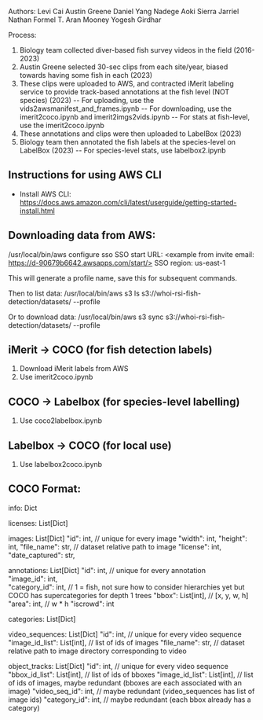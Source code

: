 Authors:
Levi Cai
Austin Greene
Daniel Yang
Nadege Aoki
Sierra Jarriel
Nathan Formel
T. Aran Mooney
Yogesh Girdhar


Process:
1. Biology team collected diver-based fish survey videos in the field (2016-2023)
2. Austin Greene selected 30-sec clips from each site/year, biased towards having some fish in each (2023)
3. These clips were uploaded to AWS, and contracted iMerit labeling service to provide track-based annotations at the fish level (NOT species) (2023)
    -- For uploading, use the vids2awsmanifest_and_frames.ipynb
    -- For downloading, use the imerit2coco.ipynb and imerit2imgs2vids.ipynb
    -- For stats at fish-level, use the imerit2coco.ipynb
4. These annotations and clips were then uploaded to LabelBox (2023)
5. Biology team then annotated the fish labels at the species-level on LabelBox (2023)
    -- For species-level stats, use labelbox2<tool>.ipynb


## Instructions for using AWS CLI

- Install AWS CLI: https://docs.aws.amazon.com/cli/latest/userguide/getting-started-install.html

## Downloading data from AWS:
/usr/local/bin/aws configure sso
SSO start URL: <example from invite email: https://d-90679b6642.awsapps.com/start/>
SSO region: us-east-1

This will generate a profile name, save this for subsequent commands.

Then to list data:
/usr/local/bin/aws s3 ls s3://whoi-rsi-fish-detection/datasets/ --profile <profile name>

Or to download data:
/usr/local/bin/aws s3 sync s3://whoi-rsi-fish-detection/datasets/ <local destination folder> --profile <profile name>

## iMerit -> COCO (for fish detection labels)
1. Download iMerit labels from AWS
2. Use imerit2coco.ipynb

## COCO -> Labelbox (for species-level labelling)
1. Use coco2labelbox.ipynb

## Labelbox -> COCO (for local use)
1. Use labelbox2coco.ipynb

## COCO Format:
info: Dict

licenses: List[Dict]

images: List[Dict]
    "id": int,                      // unique for every image
    "width": int, 
    "height": int, 
    "file_name": str,               // dataset relative path to image
    "license": int,
    "date_captured": str,

annotations: List[Dict]
    "id": int,                      // unique for every annotation      
    "image_id": int,           
    "category_id": int,             // 1 = fish, not sure how to consider hierarchies yet but COCO has supercategories for depth 1 trees
    "bbox": List[int],              // [x, y, w, h]  
    "area": int,                    // w * h
    "iscrowd": int

categories: List[Dict]

video_sequences: List[Dict]
    "id": int,                      // unique for every video sequence
    "image_id_list": List[int],     // list of ids of images
    "file_name": str,               // dataset relative path to image directory corresponding to video

object_tracks: List[Dict]
    "id": int,                      // unique for every video sequence
    "bbox_id_list": List[int],      // list of ids of bboxes
    "image_id_list": List[int],     // list of ids of images, maybe redundant (bboxes are each associated with an image)
    "video_seq_id": int,            // maybe redundant (video_sequences has list of image ids)
    "category_id": int,             // maybe redundant (each bbox already has a category)